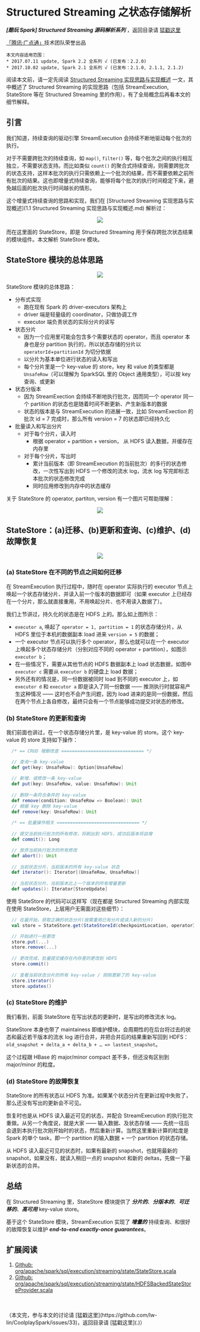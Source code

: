 # Structured Streaming 之状态存储解析 #

***[酷玩 Spark] Structured Streaming 源码解析系列*** ，返回目录请 [猛戳这里](.)

[「腾讯·广点通」](http://e.qq.com)技术团队荣誉出品

```
本文内容适用范围：
* 2017.07.11 update, Spark 2.2 全系列 √ (已发布：2.2.0)
* 2017.10.02 update, Spark 2.1 全系列 √ (已发布：2.1.0, 2.1.1, 2.1.2)
```



阅读本文前，请一定先阅读 [Structured Streaming 实现思路与实现概述](1.1%20Structured%20Streaming%20实现思路与实现概述.md) 一文，其中概述了 Structured Streaming 的实现思路（包括 StreamExecution, StateStore 等在 Structured Streaming 里的作用），有了全局概念后再看本文的细节解释。

## 引言

我们知道，持续查询的驱动引擎 StreamExecution 会持续不断地驱动每个批次的执行。

对于不需要跨批次的持续查询，如 `map()`, `filter()` 等，每个批次之间的执行相互独立，不需要状态支持。而比如类似 `count()` 的聚合式持续查询，则需要跨批次的状态支持，这样本批次的执行只需依赖上一个批次的结果，而不需要依赖之前所有批次的结果。这也即增量式持续查询，能够将每个批次的执行时间稳定下来，避免越后面的批次执行时间越长的情形。

这个增量式持续查询的思路和实现，我们在 [Structured Streaming 实现思路与实现概述](1.1 Structured Streaming 实现思路与实现概述.md) 解析过：

<p align="center"><img src="1.imgs/120.png"></p>

而在这里面的 StateStore，即是 Structured Streaming 用于保存跨批次状态结果的模块组件。本文解析 StateStore 模块。

## StateStore 模块的总体思路

<p align="center"><img src="3.imgs/100.png"></p>

StateStore 模块的总体思路：
- 分布式实现
    - 跑在现有 Spark 的 driver-executors 架构上
    - driver 端是轻量级的 coordinator，只做协调工作
    - executor 端负责状态的实际分片的读写
- 状态分片
    - 因为一个应用里可能会包含多个需要状态的 operator，而且 operator 本身也是分 partition 执行的，所以状态存储的分片以 `operatorId`+`partitionId` 为切分依据
    - 以分片为基本单位进行状态的读入和写出
    - 每个分片里是一个 key-value 的 store，key 和 value 的类型都是 `UnsafeRow`（可以理解为 SparkSQL 里的 Object 通用类型），可以按 key 查询、或更新
- 状态分版本
    - 因为 StreamExection 会持续不断地执行批次，因而同一个 operator 同一个 partition 的状态也是随着时间不断更新、产生新版本的数据
    - 状态的版本是与 StreamExecution 的进展一致，比如 StreamExection 的批次 id = 7 完成时，那么所有 version = 7 的状态即已经持久化
- 批量读入和写出分片
    - 对于每个分片，读入时
        - 根据 operator + partition + version， 从 HDFS 读入数据，并缓存在内存里
    - 对于每个分片，写出时
        - 累计当前版本（即 StreamExecution 的当前批次）的多行的状态修改，一次性写出到 HDFS 一个修改的流水 log，流水 log 写完即标志本批次的状态修改完成
        - 同时应用修改到内存中的状态缓存

关于 StateStore 的 operator, partiton, version 有一个图片可帮助理解：

<p align="center"><img src="3.imgs/200.png"></p>

## StateStore：(a)迁移、(b)更新和查询、(c)维护、(d)故障恢复

<p align="center"><img src="3.imgs/100.png">

### (a) StateStore 在不同的节点之间如何迁移

在 StreamExecution 执行过程中，随时在 operator 实际执行的 executor 节点上唤起一个状态存储分片、并读入前一个版本的数据即可（如果 executor 上已经存在一个分片，那么就直接重用，不用唤起分片、也不用读入数据了）。

我们上节讲过，持久化的状态是在 HDFS 上的。那么如上图所示：

- `executor a`, 唤起了 `operator = 1, partition = 1` 的状态存储分片，从 HDFS 里位于本机的数据副本 load 进来 `version = 5` 的数据；
- 一个 executor 节点可以执行多个 operator，那么也就可以在一个 executor 上唤起多个状态存储分片（分别对应不同的 operator + partition），如图示 `executor b`；
- 在一些情况下，需要从其他节点的 HDFS 数据副本上 load 状态数据，如图中 `executor c` 需要从 `executor b` 的硬盘上 load 数据；
- 另外还有的情况是，同一份数据被同时 load 到不同的 executor 上，如 `executor d` 和 `executor a` 即是读入了同一份数据 —— 推测执行时就容易产生这种情况 —— 这时也不会产生问题，因为 load 进来的是同一份数据，然后在两个节点上各自修改，最终只会有一个节点能够成功提交对状态的修改。

### (b) StateStore 的更新和查询

我们前面也讲过，在一个状态存储分片里，是 key-value 的 store。这个 key-value 的 store 支持如下操作：

```scala
  /* == CRUD 增删改查 =============================== */

  // 查询一条 key-value
  def get(key: UnsafeRow): Option[UnsafeRow]
    
  // 新增、或修改一条 key-value
  def put(key: UnsafeRow, value: UnsafeRow): Unit
    
  // 删除一条符合条件的 key-value
  def remove(condition: UnsafeRow => Boolean): Unit
  // 根据 key 删除 key-value
  def remove(key: UnsafeRow): Unit
  
  /* == 批量操作相关 =============================== */
    
  // 提交当前执行批次的所有修改，将刷出到 HDFS，成功后版本将自增
  def commit(): Long

  // 放弃当前执行批次的所有修改
  def abort(): Unit
    
  // 当前状态分片、当前版本的所有 key-value 状态
  def iterator(): Iterator[(UnsafeRow, UnsafeRow)]
    
  // 当前状态分片、当前版本比上一个版本的所有增量更新
  def updates(): Iterator[StoreUpdate]
```

使用 StateStore 的代码可以这样写（现在都是 Structured Streaming 内部实现在使用 StateStore，上层用户无需面对这些细节）：

```scala
  // 在最开始，获取正确的状态分片(按需重用已有分片或读入新的分片)
  val store = StateStore.get(StateStoreId(checkpointLocation, operatorId, partitionId), ..., version, ...)

  // 开始进行一些更改
  store.put(...)
  store.remove(...)
    
  // 更改完成，批量提交缓存在内存里的更改到 HDFS
  store.commit()
    
  // 查看当前状态分片的所有 key-value / 刚刚更新了的 key-value
  store.iterator()
  store.updates()
```

### (c) StateStore 的维护

我们看到，前面 StateStore 在写出状态的更新时，是写出的修改流水 log。

StateStore 本身也带了 maintainess 即维护模块，会周期性的在后台将过去的状态和最近若干版本的流水 log 进行合并，并把合并后的结果重新写回到 HDFS：`old_snapshot + delta_a + delta_b + … => lastest_snapshot`。

这个过程跟 HBase 的 major/minor compact 差不多，但还没有区别到 major/minor 的粒度。

### (d) StateStore 的故障恢复

StateStore 的所有状态以 HDFS 为准。如果某个状态分片在更新过程中失败了，那么还没有写出的更新会不可见。

恢复时也是从 HDFS 读入最近可见的状态，并配合 StreamExecution 的执行批次重做。从另一个角度说，就是大家 —— 输入数据、及状态存储 —— 先统一往后会退到本执行批次刚开始时的状态，然后重新计算。当然这里重新计算的粒度是 Spark 的单个 task，即一个 partition 的输入数据 + 一个 partition 的状态存储。

从 HDFS 读入最近可见的状态时，如果有最新的 snapshot，也就用最新的 snapshot，如果没有，就读入稍旧一点的 snapshot 和新的 deltas，先做一下最新状态的合并。

## 总结

在 Structured Streaming 里，StateStore 模块提供了 ***分片的***、***分版本的***、***可迁移的***、***高可用***  key-value store。

基于这个 StateStore 模块，StreamExecution 实现了 ***增量的*** 持续查询、和很好的故障恢复以维护 ***end-to-end exactly-once guarantees***。

## 扩展阅读

1. [Github: org/apache/spark/sql/execution/streaming/state/StateStore.scala](https://github.com/apache/spark/blob/master/sql/core/src/main/scala/org/apache/spark/sql/execution/streaming/state/StateStore.scala)
2. [Github: org/apache/spark/sql/execution/streaming/state/HDFSBackedStateStoreProvider.scala](https://github.com/apache/spark/blob/master/sql/core/src/main/scala/org/apache/spark/sql/execution/streaming/state/HDFSBackedStateStoreProvider.scala)

<br/>
<br/>
（本文完，参与本文的讨论请 [猛戳这里](https://github.com/lw-lin/CoolplaySpark/issues/33)，返回目录请 [猛戳这里](.)）
